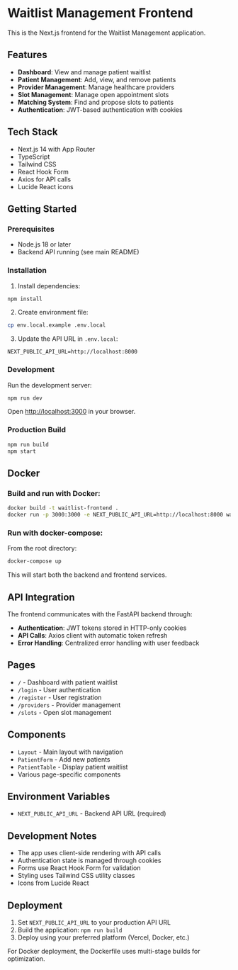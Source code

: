 # Waitlist Management Frontend

This is the Next.js frontend for the Waitlist Management application.

## Features

- **Dashboard**: View and manage patient waitlist
- **Patient Management**: Add, view, and remove patients
- **Provider Management**: Manage healthcare providers
- **Slot Management**: Manage open appointment slots
- **Matching System**: Find and propose slots to patients
- **Authentication**: JWT-based authentication with cookies

## Tech Stack

- Next.js 14 with App Router
- TypeScript
- Tailwind CSS
- React Hook Form
- Axios for API calls
- Lucide React icons

## Getting Started

### Prerequisites

- Node.js 18 or later
- Backend API running (see main README)

### Installation

1. Install dependencies:
```bash
npm install
```

2. Create environment file:
```bash
cp env.local.example .env.local
```

3. Update the API URL in `.env.local`:
```
NEXT_PUBLIC_API_URL=http://localhost:8000
```

### Development

Run the development server:

```bash
npm run dev
```

Open [http://localhost:3000](http://localhost:3000) in your browser.

### Production Build

```bash
npm run build
npm start
```

## Docker

### Build and run with Docker:

```bash
docker build -t waitlist-frontend .
docker run -p 3000:3000 -e NEXT_PUBLIC_API_URL=http://localhost:8000 waitlist-frontend
```

### Run with docker-compose:

From the root directory:

```bash
docker-compose up
```

This will start both the backend and frontend services.

## API Integration

The frontend communicates with the FastAPI backend through:

- **Authentication**: JWT tokens stored in HTTP-only cookies
- **API Calls**: Axios client with automatic token refresh
- **Error Handling**: Centralized error handling with user feedback

## Pages

- `/` - Dashboard with patient waitlist
- `/login` - User authentication
- `/register` - User registration
- `/providers` - Provider management
- `/slots` - Open slot management

## Components

- `Layout` - Main layout with navigation
- `PatientForm` - Add new patients
- `PatientTable` - Display patient waitlist
- Various page-specific components

## Environment Variables

- `NEXT_PUBLIC_API_URL` - Backend API URL (required)

## Development Notes

- The app uses client-side rendering with API calls
- Authentication state is managed through cookies
- Forms use React Hook Form for validation
- Styling uses Tailwind CSS utility classes
- Icons from Lucide React

## Deployment

1. Set `NEXT_PUBLIC_API_URL` to your production API URL
2. Build the application: `npm run build`
3. Deploy using your preferred platform (Vercel, Docker, etc.)

For Docker deployment, the Dockerfile uses multi-stage builds for optimization.
